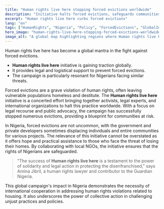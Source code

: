 ```yaml
---
title: "Human rights live here stopping forced evictions worldwide"
description: "Initiative halts forced evictions, safeguards communities globally."
excerpt: "Human rights live here curbs forced evictions"
lang: "en"
tags: ["HumanRights", "Nigeria", "Policy", "ForcedEvictions", "GlobalInitiative"]
hero_image: "human-rights-live-here-stopping-forced-evictions-worldwide.png"
image_alt: "A global map highlighting regions where Human rights live here has halted forced evictions"
---
```


Human rights live here has become a global mantra in the fight against forced evictions.

- **Human rights live here** initiative is gaining traction globally.
- It provides legal and logistical support to prevent forced evictions.
- The campaign is particularly resonant for Nigerians facing similar threats.

Forced evictions are a grave violation of human rights, often leaving vulnerable populations homeless and destitute. The **Human rights live here** initiative is a concerted effort bringing together activists, legal experts, and international organizations to halt this practice worldwide. With a focus on legal recourse and public advocacy, the campaign has successfully stopped numerous evictions, providing a blueprint for communities at risk.

In Nigeria, forced evictions are not uncommon, with the government and private developers sometimes displacing individuals and entire communities for various projects. The relevance of this initiative cannot be overstated as it offers hope and practical assistance to those who face the threat of losing their homes. By collaborating with local NGOs, the initiative ensures that the rights of Nigerians are safeguarded.

> "The success of **Human rights live here** is a testament to the power of solidarity and legal action in protecting the disenfranchised," says Amina Jibril, a human rights lawyer and contributor to the Guardian Nigeria.

This global campaign's impact in Nigeria demonstrates the necessity of international cooperation in addressing human rights violations related to housing. It also underscores the power of collective action in challenging unjust practices and policies.